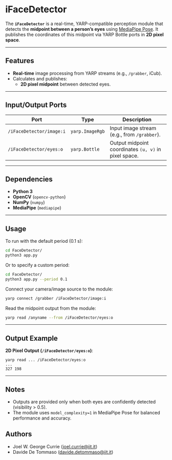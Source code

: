 # iFaceDetector

The **`iFaceDetector`** is a real-time, YARP-compatible perception module that detects the **midpoint between a person’s eyes** using [MediaPipe Pose](https://ai.google.dev/edge/mediapipe/solutions/vision/pose_landmarker). It publishes the coordinates of this midpoint via YARP Bottle ports in **2D pixel space**.

---

## Features

- **Real-time** image processing from YARP streams (e.g., `/grabber`, iCub).
- Calculates and publishes:
  - **2D pixel midpoint** between detected eyes.

---

## Input/Output Ports

| Port                    | Type            | Description                                 |
|-------------------------|-----------------|---------------------------------------------|
| `/iFaceDetector/image:i` | `yarp.ImageRgb` | Input image stream (e.g., from `/grabber`). |
| `/iFaceDetector/eyes:o`  | `yarp.Bottle`   | Output midpoint coordinates `(u, v)` in pixel space. |

---

## Dependencies

- **Python 3**
- **OpenCV** (`opencv-python`)
- **NumPy** (`numpy`)
- **MediaPipe** (`mediapipe`)

---

## Usage

To run with the default period (0.1 s):

```bash
cd FaceDetector/
python3 app.py
```

Or to specify a custom period:

```bash
cd FaceDetector/
python3 app.py --period 0.1
```

Connect your camera/image source to the module:

```bash
yarp connect /grabber /iFaceDetector/image:i
```

Read the midpoint output from the module:

```bash
yarp read /anyname --from /iFaceDetector/eyes:o
```

---

## Output Example

**2D Pixel Output (`/iFaceDetector/eyes:o`)**:

```
yarp read ... /iFaceDetector/eyes:o
...
327 198
```

---

## Notes

- Outputs are provided only when both eyes are confidently detected (visibility > 0.5).
- The module uses `model_complexity=1` in MediaPipe Pose for balanced performance and accuracy.


## Authors

- Joel W. George Currie (joel.currie@iit.it)
- Davide De Tommaso (davide.detommaso@iit.it)

